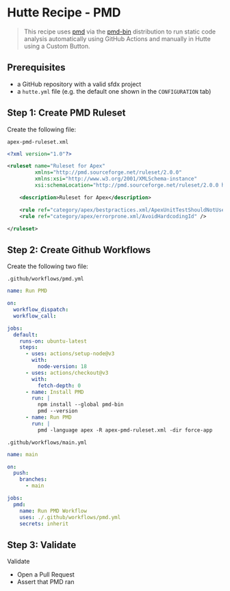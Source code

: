 # Hutte Recipe - PMD

> This recipe uses [pmd](https://github.com/pmd/pmd) via the [pmd-bin](https://github.com/amtrack/pmd-bin) distribution to run static code analysis automatically using GitHub Actions and manually in Hutte using a Custom Button.

## Prerequisites

- a GitHub repository with a valid sfdx project
- a `hutte.yml` file (e.g. the default one shown in the `CONFIGURATION` tab)

## Step 1: Create PMD Ruleset

Create the following file:

`apex-pmd-ruleset.xml`

```xml
<?xml version="1.0"?>

<ruleset name="Ruleset for Apex"
         xmlns="http://pmd.sourceforge.net/ruleset/2.0.0"
         xmlns:xsi="http://www.w3.org/2001/XMLSchema-instance"
         xsi:schemaLocation="http://pmd.sourceforge.net/ruleset/2.0.0 http://pmd.sourceforge.net/ruleset_2_0_0.xsd">

    <description>Ruleset for Apex</description>

    <rule ref="category/apex/bestpractices.xml/ApexUnitTestShouldNotUseSeeAllDataTrue" />
    <rule ref="category/apex/errorprone.xml/AvoidHardcodingId" />

</ruleset>
```

## Step 2: Create Github Workflows

Create the following two file:

`.github/workflows/pmd.yml`

```yaml
name: Run PMD

on:
  workflow_dispatch:
  workflow_call:

jobs:
  default:
    runs-on: ubuntu-latest
    steps:
      - uses: actions/setup-node@v3
        with:
          node-version: 18
      - uses: actions/checkout@v3
        with:
          fetch-depth: 0
      - name: Install PMD
        run: |
          npm install --global pmd-bin
          pmd --version
      - name: Run PMD
        run: |
          pmd -language apex -R apex-pmd-ruleset.xml -dir force-app
```

`.github/workflows/main.yml`

```yaml
name: main

on:
  push:
    branches:
      - main

jobs:
  pmd:
    name: Run PMD Workflow
    uses: ./.github/workflows/pmd.yml
    secrets: inherit
```

## Step 3: Validate

Validate

- Open a Pull Request
- Assert that PMD ran
